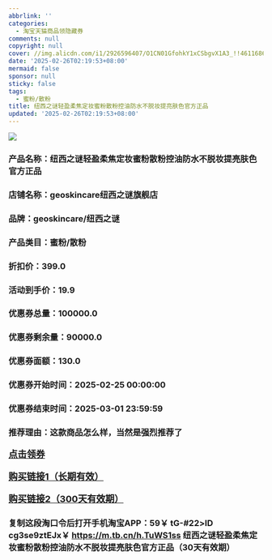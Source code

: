 ```yaml
---
abbrlink: ''
categories:
  - 淘宝天猫商品领隐藏券
comments: null
copyright: null
cover: //img.alicdn.com/i1/2926596407/O1CN01GfohkY1xCSbgvX1A3_!!4611686018427384119-0-item_pic.jpg
date: '2025-02-26T02:19:53+08:00'
mermaid: false
sponsor: null
sticky: false
tags:
  - 蜜粉/散粉
title: 纽西之谜轻盈柔焦定妆蜜粉散粉控油防水不脱妆提亮肤色官方正品
updated: '2025-02-26T02:19:53+08:00'
--- 
```


![](//img.alicdn.com/i1/2926596407/O1CN01GfohkY1xCSbgvX1A3_!!4611686018427384119-0-item_pic.jpg)

### 产品名称：纽西之谜轻盈柔焦定妆蜜粉散粉控油防水不脱妆提亮肤色官方正品
### 店铺名称：geoskincare纽西之谜旗舰店
### 品牌：geoskincare/纽西之谜
### 产品类目：蜜粉/散粉
### 折扣价：399.0
### 活动到手价：19.9
### 优惠券总量：100000.0
### 优惠券剩余量：90000.0
### 优惠券面额：130.0
### 优惠券开始时间：2025-02-25 00:00:00	
### 优惠券结束时间：2025-03-01 23:59:59	
### 推荐理由：这款商品怎么样，当然是强烈推荐了

<p style="font-size: 18px; font-weight: bold;">
  <a href="https://uland.taobao.com/coupon/edetail?e=aGuFwtvTQOylhHvvyUNXZfh8CuWt5YH5OVuOuRD5gLJMmdsrkidbOWBzzpT26idJClEkOYN7%2FKKNMvFdH6sMYSCT5DWv9ItvsyJhDmbGEcIhmjtadJ2ZeV7HLkxlgJTCRSHvQe2jOLZ9pbNCYX0I%2BPP%2BWUTgK%2F%2B0I%2BtaUgbudUxA%2B536asYsLWVfKa%2BhVnNDeWDj1Xjj6gxQgOu7JKcmy5jB6TX2HR3QQ5WKStDdyeTLAJho1Tgm24y1rRo98IyIzxHHRjXbSzC3GXpSbfs48jV0sOfhwmI5z2icgFkGY1ODmBvujOcA69JtwUJ70X1aswDhlpaMEawCGruttYDvNg%3D%3D&traceId=21665f9817407225954674899d132c&union_lens=lensId%3AOPT%401740722602%400be37dff_0d93_1954b2701ba_d34c%4001%40eyJmbG9vcklkIjo3MzM1NH0ie" target="_blank">点击领券</a>
</p>
<p style="font-size: 18px; font-weight: bold;">
  <a href="https://s.click.taobao.com/t?e=m%3D2%26s%3DJ2QqCGPZirpw4vFB6t2Z2ueEDrYVVa64K7Vc7tFgwiHjf2vlNIV67kyLuerTQxoGFBt5vao9QZz3ID%2FV1RqsF4wnCJeELi4I%2FIEn%2BS1IjHAB0ghlTd7WlZVm%2FOAUUFw71qrpxiwMoCNxc1AtbZGVS%2BgXzvQdEENLhIhwI%2FlvAEQLZMqoQW%2BfuKGzo1lVxIioiPbeYAbDe%2BhrM3lykyFyAL1JzaD9%2BP7unrrTUl%2FGFth0ECfZ3ZXqkwxRA%2BcsqHcdjCYtYGASbzRUrFwjXfRKMROfYmExpA2104bt%2FCh0HCaNXxU4S3kLDlqNA2ABwTT4bJBdwKCoumU%3D" target="_blank">购买链接1（长期有效）</a>
</p>
<p style="font-size: 18px; font-weight: bold;">
  <a href="https://s.click.taobao.com/zTIcVNs" target="_blank">购买链接2（300天有效期）</a>
</p>

### 复制这段淘口令后打开手机淘宝APP：59￥ tG-#22>lD cg3se9ztEJx￥ https://m.tb.cn/h.TuWS1ss  纽西之谜轻盈柔焦定妆蜜粉散粉控油防水不脱妆提亮肤色官方正品（30天有效期）
